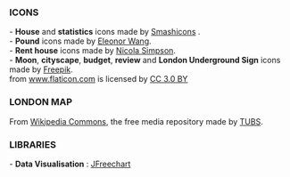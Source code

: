 <h3>ICONS</h3>
<div>
- <b>House</b> and <b>statistics</b> icons made by <a href="https://www.flaticon.com/authors/smashicons" title="Smashicons">Smashicons</a> .
<br />
- <b>Pound</b> icons made by <a href="https://www.flaticon.com/authors/eleonor-wang" title="Eleonor Wang">Eleonor Wang</a>.
<br />
- <b>Rent house</b> icons made by <a href="https://www.iconfinder.com/icons/291025/building_construction_fence_home_house_property_real_estate_rent_renting_sevice_sign_icon#size=128" title="Nicola Simpson">Nicola Simpson</a>.
<br />
- <b>Moon</b>, <b>cityscape</b>, <b>budget</b>, <b>review</b> and <b>London Underground Sign</b> icons made by <a href="http://www.freepik.com" title="Freepik">Freepik</a>.
<br />
from <a href="https://www.flaticon.com/" title="Flaticon">www.flaticon.com</a> is licensed by <a href="http://creativecommons.org/licenses/by/3.0/" title="Creative Commons BY 3.0" target="_blank">CC 3.0 BY</a>
</div>
<h3>LONDON MAP</h3>
<div>
From <a href="https://commons.wikimedia.org/wiki/File:Greater_London,_administrative_divisions_-_de_-_colored.svg" title="link">Wikipedia Commons</a>, the free media repository made
by <a href="https://commons.wikimedia.org/wiki/User:TUBS" title="TUBS">TUBS</a>.
</div>


<h3>LIBRARIES</h3>
- <b>Data Visualisation</b> : <a href="http://www.jfree.org/index.html" title= "JFreeChart"> JFreechart </a>